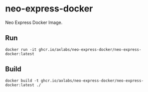 # neo-express-docker

Neo Express Docker Image.

## Run

```shell
docker run -it ghcr.io/axlabs/neo-express-docker/neo-express-docker:latest
```

## Build

```shell
docker build -t ghcr.io/axlabs/neo-express-docker/neo-express-docker:latest ./
```
